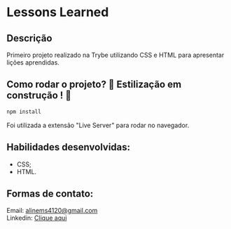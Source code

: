 # Lessons Learned

## Descrição
Primeiro projeto realizado na Trybe utilizando CSS e HTML para apresentar lições aprendidas.

## Como rodar o projeto? :construction: Estilização em construção ! :construction:
```bash
npm install
```
Foi utilizada a extensão "Live Server" para rodar no navegador.

## Habilidades desenvolvidas:
- CSS;
- HTML.
  
## Formas de contato:
Email: alinems4120@gmail.com <br>
Linkedin: <a href="https://www.linkedin.com/in/alinemourasantos-dev/" target="_blank">Clique aqui</a>
